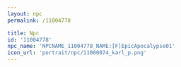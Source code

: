 ```yaml
---
layout: npc
permalink: /11004778

title: Npc
id: '11004778'
npc_name: 'NPCNAME_11004778_NAME:[F]EpicApocalypse01'
icon_url: 'portrait/npc/11000074_karl_p.png'
---
```

